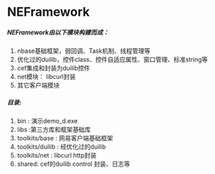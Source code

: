 # NEFramework

##### NEFramework由以下模块构建而成：
1. nbase基础框架，弱回调、Task机制、线程管理等
2. 优化过的duilib，控件class、控件自适应属性、窗口管理、标准string等
3. cef集成和封装为duilib控件
4. net模块： libcurl封装
5. 其它客户端模块


##### 目录:
1. bin : 演示demo_d.exe
2. libs :第三方库和框架基础库
3. toolkits/base : 网易客户端基础框架
4. toolkits/duilib : 经优化过的duilib
5. toolkits/net : libcurl http封装 
6. shared: cef的duilib control 封装、日志等
